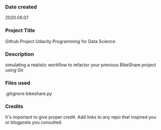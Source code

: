 ### Date created
2020.06.07

### Project Title
Github Project Udacity Programming for Data Science

### Description
simulating a realistic workflow to refactor your previous BikeShare project using Git

### Files used
.gitignore
bikeshare.py

### Credits
It's important to give proper credit. Add links to any repo that inspired you or blogposts you consulted.
